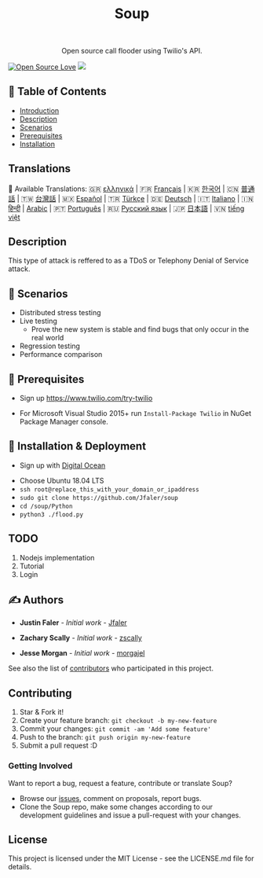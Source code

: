 <h1 align="center"> Soup </h1> <br>
<p align="center">
  <a href="https://JustinFaler.com">
  </a>
</p>

<p align="center">
  Open source call flooder using Twilio's API.
     <br> 
</p>
  
[![Open Source Love](https://badges.frapsoft.com/os/v1/open-source.png?v=103)](https://github.com/Jfaler/soup/blob/master/LICENSE.txt)
[![](https://img.shields.io/twitter/follow/justinfaler.svg?label=Follow&style=social)](https://twitter.com/justinfaler)

## 📝 Table of Contents

- [Introduction](#introduction)
- [Description](#description)
- [Scenarios](#scenarios)
- [Prerequisites](#prerequisites)
- [Installation](#installation)

## Translations
:memo: Available Translations: 🇬🇷 [ελληνικά](https://github.com/Jfaler/soup/blob/master/doc/) | 🇫🇷 [Français](https://github.com/Jfaler/soup/blob/master/doc/) | 🇰🇷 [한국어](https://github.com/Jfaler/soup/blob/master/doc/KO_README.md) | 🇨🇳 [普通話](https://github.com/Jfaler/soup/blob/master/doc/) | 🇹🇼 [台灣話](https://github.com/Jfaler/soup/blob/master/doc/) | 🇲🇽 [Español](https://github.com/Jfaler/soup/blob/master/doc/) | 🇹🇷 [Türkçe](https://github.com/Jfaler/soup/blob/master/doc/) | 🇩🇪 [Deutsch](https://github.com/Jfaler/soup/blob/master/doc/) | 🇮🇹 [Italiano](https://github.com/Jfaler/soup/blob/master/doc/) | 🇮🇳 [हिन्दी](https://github.com/Jfaler/soup/blob/master/doc/) | [Arabic](https://github.com/Jfaler/soup/blob/master/doc/) | 🇵🇹 [Português](https://github.com/Jfaler/soup/blob/master/doc/) | 🇷🇺 [Русский язык](https://github.com/Jfaler/soup/blob/master/doc/) | 🇯🇵 [日本語](https://github.com/Jfaler/soup/blob/master/doc/) | 🇻🇳 [tiếng việt](https://github.com/Jfaler/soup/blob/master/doc/)

## Description 

This type of attack is reffered to as a TDoS or Telephony Denial of Service attack.   

## 🎈 Scenarios 
* Distributed stress testing 
* Live testing
  - Prove the new system is stable and find bugs that only occur in the real world
* Regression testing
* Performance comparison


## 🔧 Prerequisites 

* Sign up https://www.twilio.com/try-twilio

* For Microsoft Visual Studio 2015+ run `Install-Package Twilio` in NuGet Package Manager console.


## 🚀 Installation & Deployment

* <p>Sign up with <a target="_blank" href="https://m.do.co/c/397fb2277475">Digital Ocean</a><img width="1" height="1" border="0" alt="" style="border:none !important; margin:0px !important;" /></p>
* Choose Ubuntu 18.04 LTS
* `ssh root@replace_this_with_your_domain_or_ipaddress`
* `sudo git clone https://github.com/Jfaler/soup`
* `cd /soup/Python`
* `python3 ./flood.py`

## TODO 

1. Nodejs implementation
2. Tutorial
3. Login


## ✍️ Authors <a name = "authors"></a>

* **Justin Faler** - *Initial work* - [Jfaler](https://github.com/Jfaler)

* **Zachary Scally** - *Initial work* - [zscally](https://github.com/zscally)

* **Jesse Morgan** - *Initial work* - [morgajel](https://github.com/morgajel)

See also the list of [contributors](https://github.com/Jfaler/soup/contributors) who participated in this project.


## Contributing

1. Star & Fork it!
2. Create your feature branch: `git checkout -b my-new-feature`
3. Commit your changes: `git commit -am 'Add some feature'`
4. Push to the branch: `git push origin my-new-feature`
5. Submit a pull request :D

### Getting Involved

Want to report a bug, request a feature, contribute or translate Soup?

* Browse our [issues](https://github.com/Jfaler/soup/issues), comment on proposals, report bugs.
* Clone the Soup repo, make some changes according to our development guidelines and issue a pull-request with your changes.

## License

This project is licensed under the MIT License - see the LICENSE.md file for details.
